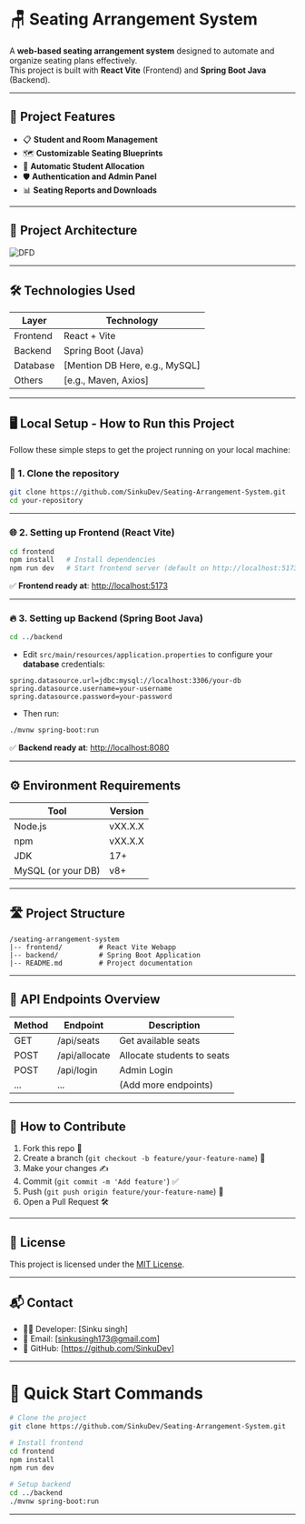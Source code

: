 # 🪑 Seating Arrangement System

A **web-based seating arrangement system** designed to automate and organize seating plans effectively.  
This project is built with **React Vite** (Frontend) and **Spring Boot Java** (Backend).

---

## 🚀 Project Features

- 📋 **Student and Room Management**  
- 🗺️ **Customizable Seating Blueprints**
- 🔄 **Automatic Student Allocation**
- 🛡️ **Authentication and Admin Panel**
- 📊 **Seating Reports and Downloads**

---
## 🚀 Project Architecture
![DFD](https://github.com/user-attachments/assets/71df7d0a-3295-4c52-a481-fd5748e57720)


---

## 🛠️ Technologies Used

| Layer         | Technology         |
| ------------- | ------------------ |
| Frontend      | React + Vite        |
| Backend       | Spring Boot (Java)  |
| Database      | [Mention DB Here, e.g., MySQL] |
| Others        | [e.g., Maven, Axios] |

---

## 🖥️ Local Setup - How to Run this Project

Follow these simple steps to get the project running on your local machine:

### 📂 1. Clone the repository

```bash
git clone https://github.com/SinkuDev/Seating-Arrangement-System.git
cd your-repository
```

---

### 🌐 2. Setting up Frontend (React Vite)

```bash
cd frontend
npm install   # Install dependencies
npm run dev   # Start frontend server (default on http://localhost:5173)
```

✅ **Frontend ready at**: [http://localhost:5173](http://localhost:5173)

---

### 🔥 3. Setting up Backend (Spring Boot Java)

```bash
cd ../backend
```

- Edit `src/main/resources/application.properties` to configure your **database** credentials:

```properties
spring.datasource.url=jdbc:mysql://localhost:3306/your-db
spring.datasource.username=your-username
spring.datasource.password=your-password
```

- Then run:

```bash
./mvnw spring-boot:run
```

✅ **Backend ready at**: [http://localhost:8080](http://localhost:8080)

---

## ⚙️ Environment Requirements

| Tool               | Version |
| ------------------ | ------- |
| Node.js            | vXX.X.X |
| npm                | vXX.X.X |
| JDK                | 17+     |
| MySQL (or your DB) | v8+     |

---

## 🛣️ Project Structure

```plaintext
/seating-arrangement-system
|-- frontend/         # React Vite Webapp
|-- backend/          # Spring Boot Application
|-- README.md         # Project documentation
```

---

## 🧩 API Endpoints Overview

| Method | Endpoint         | Description                  |
| ------ | ---------------- | ---------------------------- |
| GET    | /api/seats        | Get available seats          |
| POST   | /api/allocate     | Allocate students to seats   |
| POST   | /api/login        | Admin Login                  |
| ...    | ...               | (Add more endpoints)         |

---

## 🙌 How to Contribute

1. Fork this repo 🍴
2. Create a branch (`git checkout -b feature/your-feature-name`) 🌿
3. Make your changes ✍️
4. Commit (`git commit -m 'Add feature'`) ✅
5. Push (`git push origin feature/your-feature-name`) 🚀
6. Open a Pull Request 🛠️

---

## 📜 License

This project is licensed under the [MIT License](LICENSE).

---

## 📬 Contact

- 👨‍💻 Developer: [Sinku singh]
- 📧 Email: [sinkusingh173@gmail.com]
- 🔗 GitHub: [https://github.com/SinkuDev]

---

# 🎯 Quick Start Commands

```bash
# Clone the project
git clone https://github.com/SinkuDev/Seating-Arrangement-System.git

# Install frontend
cd frontend
npm install
npm run dev

# Setup backend
cd ../backend
./mvnw spring-boot:run
```

---
